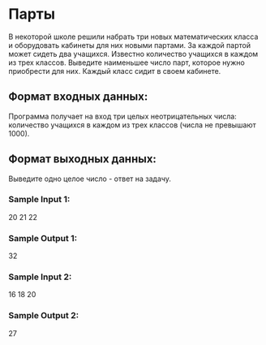 # Парты

В некоторой школе решили набрать три новых математических класса и оборудовать кабинеты для них новыми партами. За каждой партой может сидеть два учащихся. Известно количество учащихся в каждом из трех классов. Выведите наименьшее число парт, которое нужно приобрести для них. Каждый класс сидит в своем кабинете.

## Формат входных данных:

Программа получает на вход три целых неотрицательных числа: количество учащихся в каждом из трех классов (числа не превышают 1000).


## Формат выходных данных:

Выведите одно целое число - ответ на задачу.

### Sample Input 1:

20
21
22
### Sample Output 1:

32
### Sample Input 2:

16
18
20
### Sample Output 2:

27

